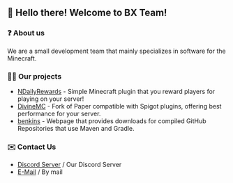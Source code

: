 ## :wave: Hello there! Welcome to BX Team!

### ❓ About us
We are a small development team that mainly specializes in software for the Minecraft.

### 👨‍💻 Our projects
- [NDailyRewards](https://github.com/BX-Team/NDailyRewards) - Simple Minecraft plugin that you reward players for playing on your server!
- [DivineMC](https://github.com/DivineMC/DivineMC) - Fork of Paper compatible with Spigot plugins, offering best performance for your server.
- [benkins](https://github.com/NONPLAYT/benkins) - Webpage that provides downloads for compiled GitHub Repositories that use Maven and Gradle.

### ✉️ Contact Us
- [Discord Server](https://discord.gg/p7cxhw7E2M) / Our Discord Server
- [E-Mail](mailto:support@bxteam.gq) / By mail
